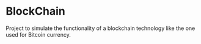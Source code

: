 # BlockChain
Project to simulate the functionality of a blockchain technology like the one used for Bitcoin currency.
